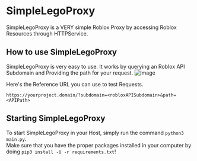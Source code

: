 # SimpleLegoProxy
SimpleLegoProxy is a VERY simple Roblox Proxy by accessing Roblox Resources through HTTPService.

## How to use SimpleLegoProxy
SimpleLegoProxy is very easy to use. It works by querying an Roblox API Subdomain and Providing the path for your request.
![image](https://user-images.githubusercontent.com/53323309/208646751-caac3a41-f2e3-423f-9ec4-c27c53a21d43.png)

Here's the Reference URL you can use to test Requests.
```
https://yourproject.domain/?subdomain=<robloxAPISubdomain>&path=<APIPath>
```

## Starting SimpleLegoProxy
To start SimpleLegoProxy in your Host, simply run the command `python3 main.py`.\
Make sure that you have the proper packages installed in your computer by doing `pip3 install -U -r requirements.txt`!
